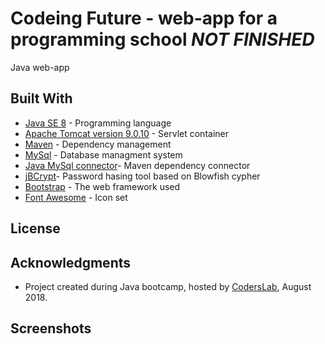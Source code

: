 # Codeing Future - web-app for a programming school *NOT FINISHED* 

Java web-app

## Built With

* [Java SE 8](http://www.oracle.com/technetwork/java/javase/downloads/jdk8-downloads-2133151.html) - Programming language
* [Apache Tomcat version  9.0.10](http://tomcat.apache.org/) - Servlet container
* [Maven](https://maven.apache.org/) - Dependency management
* [MySql](https://www.mysql.com/) - Database managment system
* [Java MySql connector](https://mvnrepository.com/artifact/mysql/mysql-connector-java/8.0.11)- Maven dependency connector
* [jBCrypt](https://www.mindrot.org/projects/jBCrypt/)- Password hasing tool based on Blowfish cypher
* [Bootstrap](https://getbootstrap.com/) - The web framework used
* [Font Awesome](https://fontawesome.com/) - Icon set

 

## License


## Acknowledgments

* Project created during Java bootcamp, hosted by [CodersLab](https://github.com/CodersLab), August 2018.
## Screenshots
